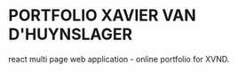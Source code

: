 # PORTFOLIO XAVIER VAN D'HUYNSLAGER

react multi page web application - online portfolio for XVND. 

